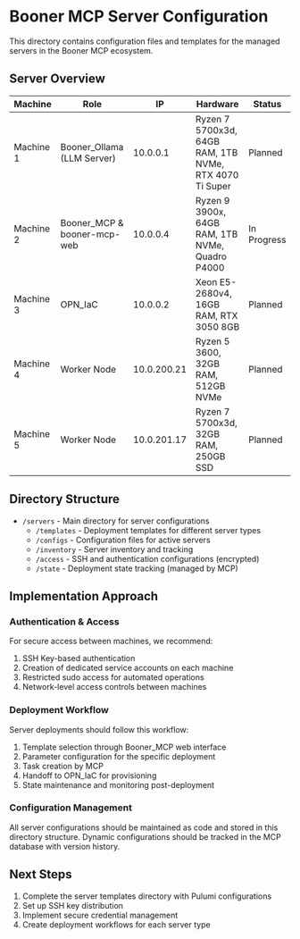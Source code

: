 # Booner MCP Server Configuration

This directory contains configuration files and templates for the managed servers in the Booner MCP ecosystem.

## Server Overview

| Machine | Role | IP | Hardware | Status |
|---------|------|----|---------| ------ |
| Machine 1 | Booner_Ollama (LLM Server) | 10.0.0.1 | Ryzen 7 5700x3d, 64GB RAM, 1TB NVMe, RTX 4070 Ti Super | Planned |
| Machine 2 | Booner_MCP & booner-mcp-web | 10.0.0.4 | Ryzen 9 3900x, 64GB RAM, 1TB NVMe, Quadro P4000 | In Progress |
| Machine 3 | OPN_IaC | 10.0.0.2 | Xeon E5-2680v4, 16GB RAM, RTX 3050 8GB | Planned |
| Machine 4 | Worker Node | 10.0.200.21 | Ryzen 5 3600, 32GB RAM, 512GB NVMe | Planned |
| Machine 5 | Worker Node | 10.0.201.17 | Ryzen 7 5700x3d, 32GB RAM, 250GB SSD | Planned |

## Directory Structure

- `/servers` - Main directory for server configurations
  - `/templates` - Deployment templates for different server types
  - `/configs` - Configuration files for active servers
  - `/inventory` - Server inventory and tracking
  - `/access` - SSH and authentication configurations (encrypted)
  - `/state` - Deployment state tracking (managed by MCP)

## Implementation Approach

### Authentication & Access

For secure access between machines, we recommend:

1. SSH Key-based authentication
2. Creation of dedicated service accounts on each machine
3. Restricted sudo access for automated operations
4. Network-level access controls between machines

### Deployment Workflow

Server deployments should follow this workflow:

1. Template selection through Booner_MCP web interface
2. Parameter configuration for the specific deployment
3. Task creation by MCP
4. Handoff to OPN_IaC for provisioning
5. State maintenance and monitoring post-deployment

### Configuration Management

All server configurations should be maintained as code and stored in this directory structure. 
Dynamic configurations should be tracked in the MCP database with version history.

## Next Steps

1. Complete the server templates directory with Pulumi configurations
2. Set up SSH key distribution
3. Implement secure credential management
4. Create deployment workflows for each server type